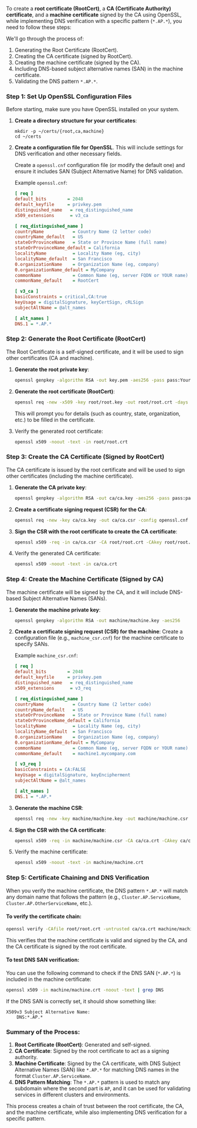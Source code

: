 To create a **root certificate (RootCert)**, a **CA (Certificate Authority) certificate**, and a **machine certificate** signed by the CA using OpenSSL, while implementing DNS verification with a specific pattern (`*.AP.*`), you need to follow these steps:

We'll go through the process of:
1. Generating the Root Certificate (RootCert).
2. Creating the CA certificate (signed by RootCert).
3. Creating the machine certificate (signed by the CA).
4. Including DNS-based subject alternative names (SAN) in the machine certificate.
5. Validating the DNS pattern `*.AP.*`.

### Step 1: Set Up OpenSSL Configuration Files

Before starting, make sure you have OpenSSL installed on your system.

1. **Create a directory structure for your certificates**:
   ```
   mkdir -p ~/certs/{root,ca,machine}
   cd ~/certs
   ```

2. **Create a configuration file for OpenSSL**. This will include settings for DNS verification and other necessary fields.

   Create a `openssl.cnf` configuration file (or modify the default one) and ensure it includes SAN (Subject Alternative Name) for DNS validation.

   Example `openssl.cnf`:
   ```ini
   [ req ]
   default_bits        = 2048
   default_keyfile     = privkey.pem
   distinguished_name   = req_distinguished_name
   x509_extensions      = v3_ca

   [ req_distinguished_name ]
   countryName           = Country Name (2 letter code)
   countryName_default   = US
   stateOrProvinceName   = State or Province Name (full name)
   stateOrProvinceName_default = California
   localityName          = Locality Name (eg, city)
   localityName_default  = San Francisco
   0.organizationName    = Organization Name (eg, company)
   0.organizationName_default = MyCompany
   commonName            = Common Name (eg, server FQDN or YOUR name)
   commonName_default    = RootCert

   [ v3_ca ]
   basicConstraints = critical,CA:true
   keyUsage = digitalSignature, keyCertSign, cRLSign
   subjectAltName = @alt_names

   [ alt_names ]
   DNS.1 = *.AP.*
   ```

### Step 2: Generate the Root Certificate (RootCert)

The Root Certificate is a self-signed certificate, and it will be used to sign other certificates (CA and machine).

1. **Generate the root private key**:
   ```bash
   openssl genpkey -algorithm RSA -out key.pem -aes256 -pass pass:YourSecurePasswordHere -pkeyopt rsa_keygen_bits:2048
   ```

2. **Generate the root certificate (RootCert)**:
   ```bash
   openssl req -new -x509 -key root/root.key -out root/root.crt -days 3650 -config openssl.cnf
   ```

   This will prompt you for details (such as country, state, organization, etc.) to be filled in the certificate.

3. Verify the generated root certificate:
   ```bash
   openssl x509 -noout -text -in root/root.crt
   ```

### Step 3: Create the CA Certificate (Signed by RootCert)

The CA certificate is issued by the root certificate and will be used to sign other certificates (including the machine certificate).

1. **Generate the CA private key**:
   ```bash
   openssl genpkey -algorithm RSA -out ca/ca.key -aes256 -pass pass:passkey -pkeyopt rsa_keygen_bits:2048
   ```

2. **Create a certificate signing request (CSR) for the CA**:
   ```bash
   openssl req -new -key ca/ca.key -out ca/ca.csr -config openssl.cnf
   ```

3. **Sign the CSR with the root certificate to create the CA certificate**:
   ```bash
   openssl x509 -req -in ca/ca.csr -CA root/root.crt -CAkey root/root.key -CAcreateserial -out ca/ca.crt -days 3650 -extensions v3_ca -extfile openssl.cnf
   ```

4. Verify the generated CA certificate:
   ```bash
   openssl x509 -noout -text -in ca/ca.crt
   ```

### Step 4: Create the Machine Certificate (Signed by CA)

The machine certificate will be signed by the CA, and it will include DNS-based Subject Alternative Names (SANs).

1. **Generate the machine private key**:
   ```bash
   openssl genpkey -algorithm RSA -out machine/machine.key -aes256
   ```

2. **Create a certificate signing request (CSR) for the machine**:
   Create a configuration file (e.g., `machine_csr.cnf`) for the machine certificate to specify SANs.

   Example `machine_csr.cnf`:
   ```ini
   [ req ]
   default_bits        = 2048
   default_keyfile     = privkey.pem
   distinguished_name   = req_distinguished_name
   x509_extensions      = v3_req

   [ req_distinguished_name ]
   countryName           = Country Name (2 letter code)
   countryName_default   = US
   stateOrProvinceName   = State or Province Name (full name)
   stateOrProvinceName_default = California
   localityName          = Locality Name (eg, city)
   localityName_default  = San Francisco
   0.organizationName    = Organization Name (eg, company)
   0.organizationName_default = MyCompany
   commonName            = Common Name (eg, server FQDN or YOUR name)
   commonName_default    = machine1.mycompany.com

   [ v3_req ]
   basicConstraints = CA:FALSE
   keyUsage = digitalSignature, keyEncipherment
   subjectAltName = @alt_names

   [ alt_names ]
   DNS.1 = *.AP.*
   ```

3. **Generate the machine CSR**:
   ```bash
   openssl req -new -key machine/machine.key -out machine/machine.csr -config machine_csr.cnf
   ```

4. **Sign the CSR with the CA certificate**:
   ```bash
   openssl x509 -req -in machine/machine.csr -CA ca/ca.crt -CAkey ca/ca.key -CAcreateserial -out machine/machine.crt -days 3650 -extensions v3_req -extfile machine_csr.cnf
   ```

5. Verify the machine certificate:
   ```bash
   openssl x509 -noout -text -in machine/machine.crt
   ```

### Step 5: Certificate Chaining and DNS Verification

When you verify the machine certificate, the DNS pattern `*.AP.*` will match any domain name that follows the pattern (e.g., `Cluster.AP.ServiceName`, `Cluster.AP.OtherServiceName`, etc.).

#### To verify the certificate chain:
```bash
openssl verify -CAfile root/root.crt -untrusted ca/ca.crt machine/machine.crt
```

This verifies that the machine certificate is valid and signed by the CA, and the CA certificate is signed by the root certificate.

#### To test DNS SAN verification:
You can use the following command to check if the DNS SAN (`*.AP.*`) is included in the machine certificate:

```bash
openssl x509 -in machine/machine.crt -noout -text | grep DNS
```

If the DNS SAN is correctly set, it should show something like:
```
X509v3 Subject Alternative Name:
    DNS:*.AP.*
```

### Summary of the Process:

1. **Root Certificate (RootCert)**: Generated and self-signed.
2. **CA Certificate**: Signed by the root certificate to act as a signing authority.
3. **Machine Certificate**: Signed by the CA certificate, with DNS Subject Alternative Names (SAN) like `*.AP.*` for matching DNS names in the format `Cluster.AP.ServiceName`.
4. **DNS Pattern Matching**: The `*.AP.*` pattern is used to match any subdomain where the second part is `AP`, and it can be used for validating services in different clusters and environments.

This process creates a chain of trust between the root certificate, the CA, and the machine certificate, while also implementing DNS verification for a specific pattern.